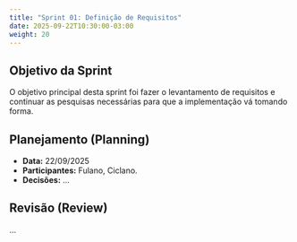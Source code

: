 ```yaml
---
title: "Sprint 01: Definição de Requisitos"
date: 2025-09-22T10:30:00-03:00
weight: 20 
---
```


## Objetivo da Sprint

O objetivo principal desta sprint foi fazer o levantamento de requisitos e continuar as pesquisas necessárias para que a implementação vá tomando forma.

## Planejamento (Planning)

- **Data:** 22/09/2025
- **Participantes:** Fulano, Ciclano.
- **Decisões:** ...

## Revisão (Review)

...
